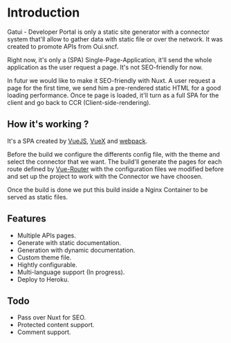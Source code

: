# Introduction

Gatui - Developer Portal is only a static site generator with a connector system
that'll allow to gather data with static file or over the network. It was created
to promote APIs from Oui.sncf.

Right now, it's only a (SPA) Single-Page-Application, it'll send the whole application
as the user request a page. It's not SEO-friendly for now. 

In futur we would like to make it SEO-friendly with Nuxt. A user request a page for
the first time, we send him a pre-rendered static HTML for a good loading performance.
Once te page is loaded, it'll turn as a full SPA for the client and go back to CCR
(Client-side-rendering).

## How it's working ?

It's a SPA created by [VueJS](http://vuejs.org), [VueX]() and [webpack]().

Before the build we configure the differents config file, with the theme and select
the connector that we want. The build'll generate the pages for each route defined
by [Vue-Router]() with the configuration files we modified before and set up the
project to work with the Connector we have choosen.

Once the build is done we put this build inside a Nginx Container to be served as
static files.

## Features

- Multiple APIs pages.
- Generate with static documentation.
- Generation with dynamic documentation.
- Custom theme file.
- Hightly configurable.
- Multi-language support (In progress).
- Deploy to Heroku.

## Todo

- Pass over Nuxt for SEO.
- Protected content support.
- Comment support.
